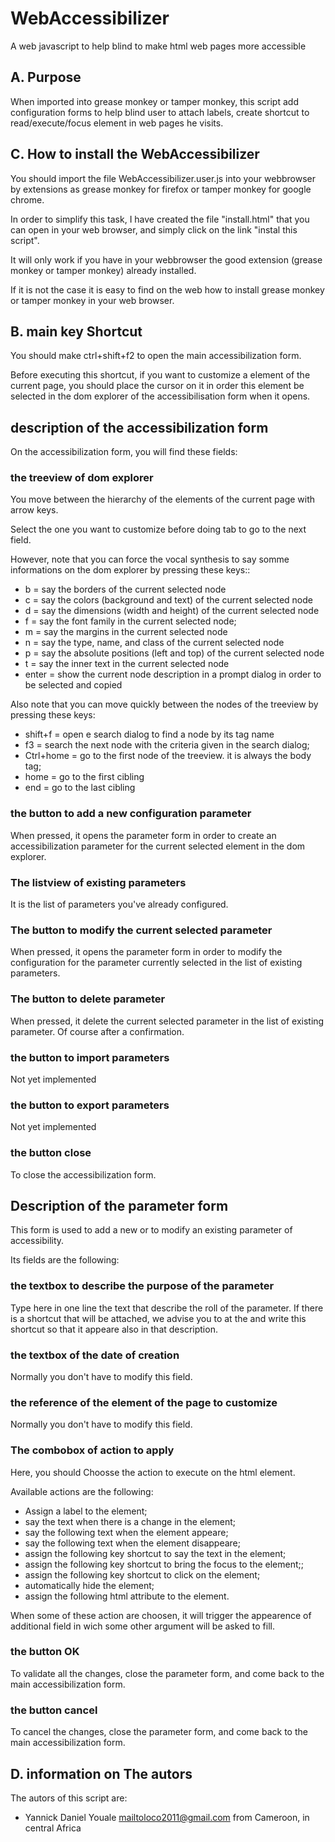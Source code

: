 # WebAccessibilizer
A web javascript to help blind to make html web pages more accessible

## A. Purpose

When imported into grease monkey or tamper monkey, this script add configuration forms to help blind user to attach labels, create shortcut to read/execute/focus element in web pages he visits.

## C. How to install the WebAccessibilizer

You should import the file WebAccessibilizer.user.js into your webbrowser by extensions as grease monkey for firefox or tamper monkey for google chrome.

In order to simplify this task, I have created the file "install.html" that you can open in your web browser, and simply click on the link "instal this script".

It will only work if you have in your webbrowser the good extension (grease monkey or tamper monkey) already installed.

If it is not the case it is easy to find on the web how to install grease monkey or tamper monkey in your web browser.

## B. main key Shortcut

You should make ctrl+shift+f2 to open the main accessibilization form.

Before executing this shortcut, if you want to customize a element of the current page, you should place the cursor on it in order this element be selected in the dom explorer of the accessibilisation form when it opens.

## description of the accessibilization form

On the accessibilization form, you will find these fields:

### the treeview of dom explorer

You move between the hierarchy of the elements of the current page with arrow keys.

Select the one you want to customize before doing tab to go to the next field.

However, note that you can force the vocal synthesis to say somme informations on the dom explorer by pressing these keys::

* b = say the borders of the current selected node
* c = say the colors (background and text) of the current selected node
* d = say the dimensions (width and height) of the current selected node
* f = say the font family in the current selected node;
* m = say the margins in the current selected node
* n = say the type, name, and class of the current selected node
* p = say the absolute positions (left and top) of the current selected node
* t = say the inner text in the current selected node
* enter = show the current node description in a prompt dialog in order to be selected and copied

Also note that you can move quickly between the nodes of the treeview by pressing these keys:

* shift+f = open e search dialog to find a node by its tag name
* f3 = search the next node with the criteria given in the search dialog;
* Ctrl+home = go to the first node  of the treeview. it is always the body tag;
* home = go to the first cibling
* end = go to the last cibling

### the button to add a new configuration parameter

When pressed, it opens the parameter form in order to create an accessibilization parameter for the current selected element in the dom explorer.

### The listview of existing parameters

It is the list of parameters you've already configured.

### The button to modify the current selected parameter
When pressed, it opens the parameter form in order to modify the configuration for the parameter currently selected in the list of existing parameters.

### The button to delete parameter

When pressed, it delete the current selected parameter in the list of existing parameter. Of course after a confirmation.

### the button to import parameters

Not yet implemented

### the button to export parameters

Not yet implemented

### the button close

To close the accessibilization form.

## Description of the parameter form

This form is used to add a new or to modify an existing parameter of accessibility.

Its fields are the following:

### the textbox to describe the purpose of the parameter

Type here in one line the text that describe the roll of the parameter.
If there is a shortcut that will be attached, we advise you to at the and write this shortcut so that it appeare also in that description.

### the textbox of the date of creation

Normally you don't have to modify this field.

### the reference of the element of the page to customize

Normally you don't have to modify this field.

### The combobox of action to apply

Here, you should Choosse the action to execute on the html element.

Available actions are the following:

* Assign a label to the element;
* say the text when there is a change in the element;
* say the following text when the element appeare;
* say the following text when the element disappeare;
* assign the following key shortcut to say the text in the element;
* assign the following key shortcut to bring the focus to the element;;
* assign the following key shortcut to click on the element;
* automatically hide the element;
* assign the following html attribute to the element.

When some of these action are choosen, it will trigger the appearence of additional field in wich some other argument will be asked to fill.

### the button OK

To validate all the changes, close the parameter form, and come back to the main accessibilization form.

### the button cancel

To cancel the changes, close the parameter form, and come back to the main accessibilization form.

## D. information on The autors

The autors of this script are:

* Yannick Daniel Youale
mailtoloco2011@gmail.com
from Cameroon, in central Africa
